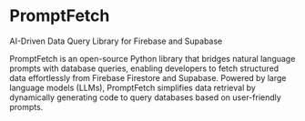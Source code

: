 # PromptFetch
 AI-Driven Data Query Library for Firebase and Supabase

PromptFetch is an open-source Python library that bridges natural language prompts with database queries, enabling developers to fetch structured data effortlessly from Firebase Firestore and Supabase. Powered by large language models (LLMs), PromptFetch simplifies data retrieval by dynamically generating code to query databases based on user-friendly prompts.
